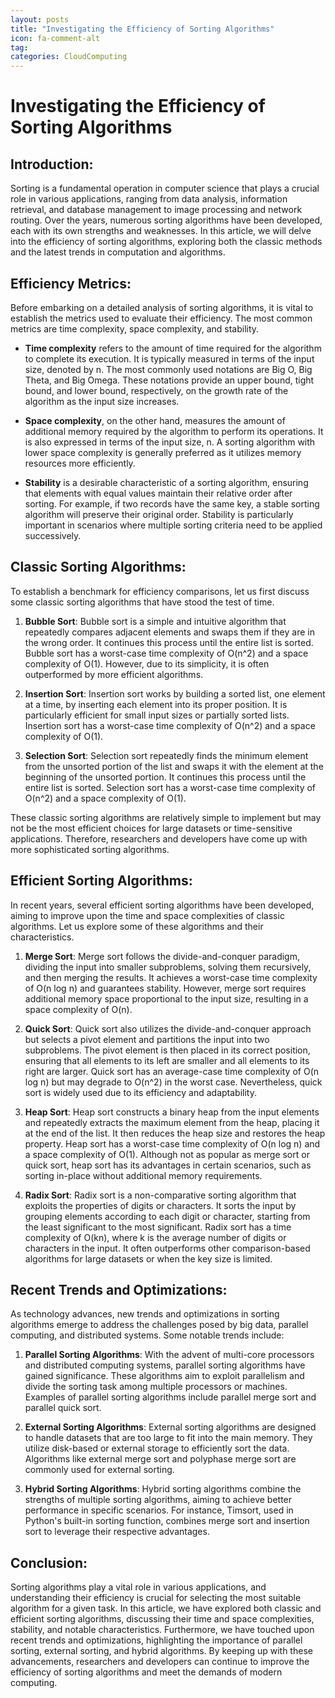 ```yaml
---
layout: posts
title: "Investigating the Efficiency of Sorting Algorithms"
icon: fa-comment-alt
tag:
categories: CloudComputing
---
```



# Investigating the Efficiency of Sorting Algorithms

## Introduction:
Sorting is a fundamental operation in computer science that plays a crucial role in various applications, ranging from data analysis, information retrieval, and database management to image processing and network routing. Over the years, numerous sorting algorithms have been developed, each with its own strengths and weaknesses. In this article, we will delve into the efficiency of sorting algorithms, exploring both the classic methods and the latest trends in computation and algorithms.

## Efficiency Metrics:
Before embarking on a detailed analysis of sorting algorithms, it is vital to establish the metrics used to evaluate their efficiency. The most common metrics are time complexity, space complexity, and stability.

- **Time complexity** refers to the amount of time required for the algorithm to complete its execution. It is typically measured in terms of the input size, denoted by n. The most commonly used notations are Big O, Big Theta, and Big Omega. These notations provide an upper bound, tight bound, and lower bound, respectively, on the growth rate of the algorithm as the input size increases.

- **Space complexity**, on the other hand, measures the amount of additional memory required by the algorithm to perform its operations. It is also expressed in terms of the input size, n. A sorting algorithm with lower space complexity is generally preferred as it utilizes memory resources more efficiently.

- **Stability** is a desirable characteristic of a sorting algorithm, ensuring that elements with equal values maintain their relative order after sorting. For example, if two records have the same key, a stable sorting algorithm will preserve their original order. Stability is particularly important in scenarios where multiple sorting criteria need to be applied successively.

## Classic Sorting Algorithms:
To establish a benchmark for efficiency comparisons, let us first discuss some classic sorting algorithms that have stood the test of time.

1. **Bubble Sort**:
Bubble sort is a simple and intuitive algorithm that repeatedly compares adjacent elements and swaps them if they are in the wrong order. It continues this process until the entire list is sorted. Bubble sort has a worst-case time complexity of O(n^2) and a space complexity of O(1). However, due to its simplicity, it is often outperformed by more efficient algorithms.

2. **Insertion Sort**:
Insertion sort works by building a sorted list, one element at a time, by inserting each element into its proper position. It is particularly efficient for small input sizes or partially sorted lists. Insertion sort has a worst-case time complexity of O(n^2) and a space complexity of O(1).

3. **Selection Sort**:
Selection sort repeatedly finds the minimum element from the unsorted portion of the list and swaps it with the element at the beginning of the unsorted portion. It continues this process until the entire list is sorted. Selection sort has a worst-case time complexity of O(n^2) and a space complexity of O(1).

These classic sorting algorithms are relatively simple to implement but may not be the most efficient choices for large datasets or time-sensitive applications. Therefore, researchers and developers have come up with more sophisticated sorting algorithms.

## Efficient Sorting Algorithms:
In recent years, several efficient sorting algorithms have been developed, aiming to improve upon the time and space complexities of classic algorithms. Let us explore some of these algorithms and their characteristics.

1. **Merge Sort**:
Merge sort follows the divide-and-conquer paradigm, dividing the input into smaller subproblems, solving them recursively, and then merging the results. It achieves a worst-case time complexity of O(n log n) and guarantees stability. However, merge sort requires additional memory space proportional to the input size, resulting in a space complexity of O(n).

2. **Quick Sort**:
Quick sort also utilizes the divide-and-conquer approach but selects a pivot element and partitions the input into two subproblems. The pivot element is then placed in its correct position, ensuring that all elements to its left are smaller and all elements to its right are larger. Quick sort has an average-case time complexity of O(n log n) but may degrade to O(n^2) in the worst case. Nevertheless, quick sort is widely used due to its efficiency and adaptability.

3. **Heap Sort**:
Heap sort constructs a binary heap from the input elements and repeatedly extracts the maximum element from the heap, placing it at the end of the list. It then reduces the heap size and restores the heap property. Heap sort has a worst-case time complexity of O(n log n) and a space complexity of O(1). Although not as popular as merge sort or quick sort, heap sort has its advantages in certain scenarios, such as sorting in-place without additional memory requirements.

4. **Radix Sort**:
Radix sort is a non-comparative sorting algorithm that exploits the properties of digits or characters. It sorts the input by grouping elements according to each digit or character, starting from the least significant to the most significant. Radix sort has a time complexity of O(kn), where k is the average number of digits or characters in the input. It often outperforms other comparison-based algorithms for large datasets or when the key size is limited.

## Recent Trends and Optimizations:
As technology advances, new trends and optimizations in sorting algorithms emerge to address the challenges posed by big data, parallel computing, and distributed systems. Some notable trends include:

1. **Parallel Sorting Algorithms**:
With the advent of multi-core processors and distributed computing systems, parallel sorting algorithms have gained significance. These algorithms aim to exploit parallelism and divide the sorting task among multiple processors or machines. Examples of parallel sorting algorithms include parallel merge sort and parallel quick sort.

2. **External Sorting Algorithms**:
External sorting algorithms are designed to handle datasets that are too large to fit into the main memory. They utilize disk-based or external storage to efficiently sort the data. Algorithms like external merge sort and polyphase merge sort are commonly used for external sorting.

3. **Hybrid Sorting Algorithms**:
Hybrid sorting algorithms combine the strengths of multiple sorting algorithms, aiming to achieve better performance in specific scenarios. For instance, Timsort, used in Python's built-in sorting function, combines merge sort and insertion sort to leverage their respective advantages.

## Conclusion:
Sorting algorithms play a vital role in various applications, and understanding their efficiency is crucial for selecting the most suitable algorithm for a given task. In this article, we have explored both classic and efficient sorting algorithms, discussing their time and space complexities, stability, and notable characteristics. Furthermore, we have touched upon recent trends and optimizations, highlighting the importance of parallel sorting, external sorting, and hybrid algorithms. By keeping up with these advancements, researchers and developers can continue to improve the efficiency of sorting algorithms and meet the demands of modern computing.